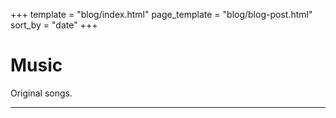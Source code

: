 +++
template = "blog/index.html"
page_template = "blog/blog-post.html"
sort_by = "date"
+++

# Music

Original songs.

---
